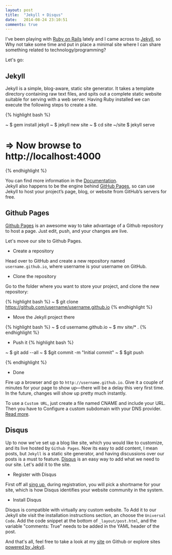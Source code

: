 ```yaml
---
layout: post
title:  "Jekyll + Disqus"
date:   2014-08-24 23:10:51
comments: true
---
```

I've been playing with [Ruby on Rails][rails] lately and I came across to [Jekyll][jekyll], so Why not take some time and put in place a minimal site where I can share something related to technology/programming? 

Let's go:

Jekyll
------
Jekyll is a simple, blog-aware, static site generator. It takes a template directory containing raw text files, and spits out a complete static website suitable for serving with a web server. 
Having Ruby installed we can execute the following steps to create a site.  

{% highlight bash %}

~ $ gem install jekyll
~ $ jekyll new site
~ $ cd site
~/site $ jekyll serve
# => Now browse to http://localhost:4000

{% endhighlight %}

You can find more information in the [Documentation][jekyll-doc].  
Jekyll also happens to be the engine behind [GitHub Pages][GHpages], so can use Jekyll to host your project’s page, blog, or website from GitHub’s servers for free.

Github Pages
------------
[Github Pages][GHpages] is an awesome way to take advantage of a Github repository to host a page. Just edit, push, and your changes are live.

Let's move our site to Github Pages.

- Create a repository

Head over to GitHub and create a new repository named `username.github.io`, where username is your username on GitHub.

- Clone the repository

Go to the folder where you want to store your project, and clone the new repository:

{% highlight bash %}
~ $ git clone https://github.com/username/username.github.io
{% endhighlight %}

- Move the Jekyll project there
 
{% highlight bash %}
~ $ cd username.github.io
~ $ mv site/* .
{% endhighlight %}

- Push it
{% highlight bash %}

~ $ git add --all
~ $ $git commit -m "Initial commit"
~ $ $git push

{% endhighlight %}

- Done

Fire up a browser and go to `http://username.github.io`. 
Give it a couple of minutes for your page to show up—there will be a delay this very first time. In the future, changes will show up pretty much instantly.


To use a `Custom URL`, just create a file named CNAME and include your URL. Then you have to Configure a custom subdomain with your DNS provider. [Read more][GH-custom].

Disqus
------
Up to now we've set up a blog like site, which you would like to customize, and its live hosted by `Github Pages`. Now its easy to add content, I mean posts, but `Jekyll` is a static site generator, and having discussions over our posts is a must to feature.
[Disqus][disqus] is an easy way to add what we need to our site. Let's add it to the site.

- Register with Disqus

First off all [sing up][disqus-singup], during registration, you will pick a shortname for your site, which is how Disqus identifies your website community in the system.

- Install Disqus

Disqus is compatible with virtually any custom website. To Add it to our Jekyll site visit the installation instructions section, an choose the `Universal Code`.
Add the code snippet at the bottom of `_layout/post.html`, and the variable "comments: True" needs to be added in the YAML header of the post.


And that's all, feel free to take a look at my [site][lenzirodrigo] on Github or explore sites [powered by Jekyll][jekyll-powered].  


[rails]:            http://rubyonrails.org/
[jekyll]:           http://jekyllrb.com
[jekyll-doc]:       http://jekyllrb.com/docs/usage/
[jekyll-powered]:   http://jekyllrb.com/docs/sites/
[GHpages]:          https://pages.github.com/
[lenzirodrigo]:     https://github.com/lenzirodrigo/lenzirodrigo.github.io
[GH-custom]:        https://help.github.com/articles/setting-up-a-custom-domain-with-github-pages
[disqus]:           https://disqus.com
[disqus-singup]:    https://disqus.com/admin/signup/?utm_source=New-Site
